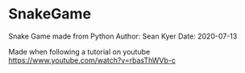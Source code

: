 # SnakeGame
Snake Game made from Python
Author: Sean Kyer
Date: 2020-07-13
 
Made when following a tutorial on youtube https://www.youtube.com/watch?v=rbasThWVb-c
